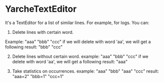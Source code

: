 # YarcheTextEditor
It's a TextEditor for a list of similar lines. For example, for logs.
You can:

1. Delete lines with certain word.

Example: "aaa" "bbb" "ccc"
if we will delete with word 'aa', we will get a following result: "bbb" "ccc"
      
2. Delete lines without certain word.
example: "aaa" "bbb" "ccc"
if we delete with word 'aa', we will get a following result: "aaa"
      
3. Take statistics on occurrences.
example: "aaa" "bbb" "aaa" "ccc"
result: "aaa=2" "bbb=1" "ccc=1"

